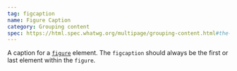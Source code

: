 ```yaml
---
tag: figcaption
name: Figure Caption
category: Grouping content
spec: https://html.spec.whatwg.org/multipage/grouping-content.html#the-figcaption-element
---
```


A caption for a [`figure`](#figure) element. The `figcaption` should always be the first or last element within the `figure`.
